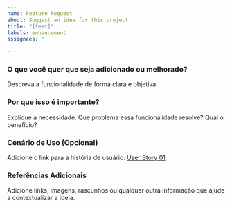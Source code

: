```yaml
---
name: Feature Request
about: Suggest an idea for this project
title: "[feat]"
labels: enhancement
assignees: ''

---
```


### O que você quer que seja adicionado ou melhorado?

Descreva a funcionalidade de forma clara e objetiva.

### Por que isso é importante?

Explique a necessidade. Que problema essa funcionalidade resolve? Qual o benefício?

### Cenário de Uso (Opcional)

Adicione o link para a história de usuário:
[User Story 01](https://unb-sistemas-de-machine-learning.github.io/grupo06-trading-bot/)

### Referências Adicionais

Adicione links, imagens, rascunhos ou qualquer outra informação que ajude a contextualizar a ideia.
